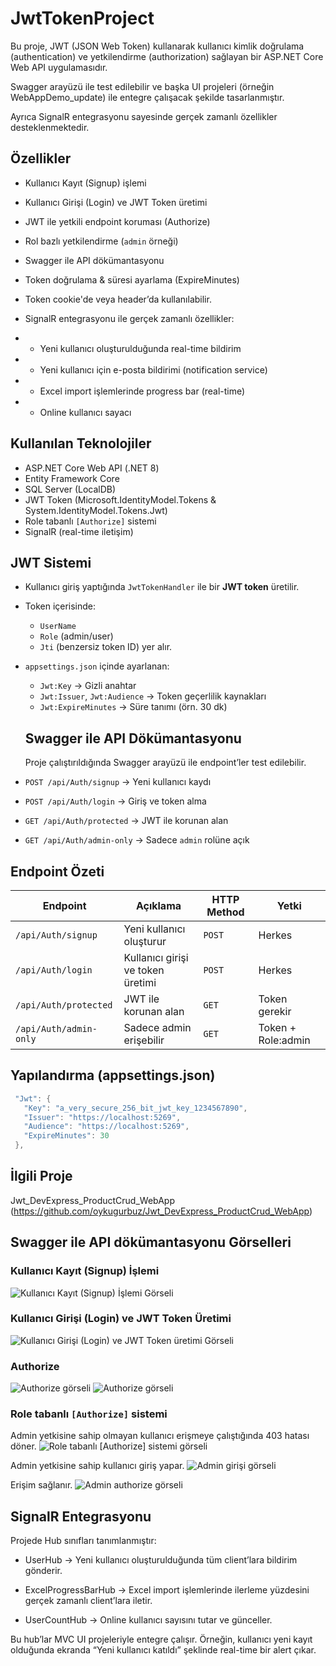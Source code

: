 # JwtTokenProject

Bu proje, JWT (JSON Web Token) kullanarak kullanıcı kimlik doğrulama (authentication) ve yetkilendirme (authorization) sağlayan bir ASP.NET Core Web API uygulamasıdır.  

Swagger arayüzü ile test edilebilir ve başka UI projeleri (örneğin WebAppDemo_update) ile entegre çalışacak şekilde tasarlanmıştır.

Ayrıca SignalR entegrasyonu sayesinde gerçek zamanlı özellikler desteklenmektedir.

## Özellikler

- Kullanıcı Kayıt (Signup) işlemi
- Kullanıcı Girişi (Login) ve JWT Token üretimi
- JWT ile yetkili endpoint koruması (Authorize)
- Rol bazlı yetkilendirme (`admin` örneği)
- Swagger ile API dökümantasyonu
- Token doğrulama & süresi ayarlama (ExpireMinutes)
- Token cookie'de veya header’da kullanılabilir.
- SignalR entegrasyonu ile gerçek zamanlı özellikler:

- - Yeni kullanıcı oluşturulduğunda real-time bildirim

- - Yeni kullanıcı için e-posta bildirimi (notification service)

- - Excel import işlemlerinde progress bar (real-time)

- - Online kullanıcı sayacı

## Kullanılan Teknolojiler

- ASP.NET Core Web API (.NET 8)
- Entity Framework Core
- SQL Server (LocalDB)
- JWT Token (Microsoft.IdentityModel.Tokens & System.IdentityModel.Tokens.Jwt)
- Role tabanlı `[Authorize]` sistemi
- SignalR (real-time iletişim)

## JWT Sistemi

- Kullanıcı giriş yaptığında `JwtTokenHandler` ile bir **JWT token** üretilir.
- Token içerisinde:
  - `UserName`
  - `Role` (admin/user)
  - `Jti` (benzersiz token ID) yer alır.
- `appsettings.json` içinde ayarlanan:
  - `Jwt:Key` → Gizli anahtar
  - `Jwt:Issuer`, `Jwt:Audience` → Token geçerlilik kaynakları
  - `Jwt:ExpireMinutes` → Süre tanımı (örn. 30 dk)



  ## Swagger ile API Dökümantasyonu

  Proje çalıştırıldığında Swagger arayüzü ile endpoint’ler test edilebilir.

  
- `POST /api/Auth/signup` → Yeni kullanıcı kaydı  
- `POST /api/Auth/login` → Giriş ve token alma  
- `GET /api/Auth/protected` → JWT ile korunan alan  
- `GET /api/Auth/admin-only` → Sadece `admin` rolüne açık

## Endpoint Özeti

| Endpoint               | Açıklama                          | HTTP Method | Yetki               |
| ---------------------- | --------------------------------- | ----------- | ------------------- |
| `/api/Auth/signup`     | Yeni kullanıcı oluşturur          | `POST`      | Herkes              |
| `/api/Auth/login`      | Kullanıcı girişi ve token üretimi | `POST`      | Herkes              |
| `/api/Auth/protected`  | JWT ile korunan alan              | `GET`       | Token gerekir       |
| `/api/Auth/admin-only` | Sadece admin erişebilir           | `GET`       | Token + Role\:admin |

## Yapılandırma (appsettings.json)
```csharp
 "Jwt": {
   "Key": "a_very_secure_256_bit_jwt_key_1234567890",
   "Issuer": "https://localhost:5269",
   "Audience": "https://localhost:5269",
   "ExpireMinutes": 30
 },
 ```
## İlgili Proje

Jwt_DevExpress_ProductCrud_WebApp (https://github.com/oykugurbuz/Jwt_DevExpress_ProductCrud_WebApp)

## Swagger ile API dökümantasyonu Görselleri

### Kullanıcı Kayıt (Signup) İşlemi
![Kullanıcı Kayıt (Signup) İşlemi Görseli](screenshots/signup.png)


### Kullanıcı Girişi (Login) ve JWT Token Üretimi
![Kullanıcı Girişi (Login) ve JWT Token üretimi Görseli](screenshots/login.png)

### Authorize
![Authorize görseli](screenshots/authorize1.png)
![Authorize görseli](screenshots/authorize2.png)

### Role tabanlı `[Authorize]` sistemi

Admin yetkisine sahip olmayan kullanıcı erişmeye çalıştığında 403 hatası döner.
![Role tabanlı `[Authorize]` sistemi görseli](screenshots/admin_only_error.png)

Admin yetkisine sahip kullanıcı giriş yapar.
![Admin girişi görseli](screenshots/admin_login.png)

Erişim sağlanır.
![Admin authorize görseli](screenshots/admin_only_success.png)

## SignalR Entegrasyonu

Projede Hub sınıfları tanımlanmıştır:

- UserHub → Yeni kullanıcı oluşturulduğunda tüm client’lara bildirim gönderir.

- ExcelProgressBarHub → Excel import işlemlerinde ilerleme yüzdesini gerçek zamanlı client’lara iletir.

- UserCountHub → Online kullanıcı sayısını tutar ve günceller.

Bu hub’lar MVC UI projeleriyle entegre çalışır. Örneğin, kullanıcı yeni kayıt olduğunda ekranda “Yeni kullanıcı katıldı” şeklinde real-time bir alert çıkar.